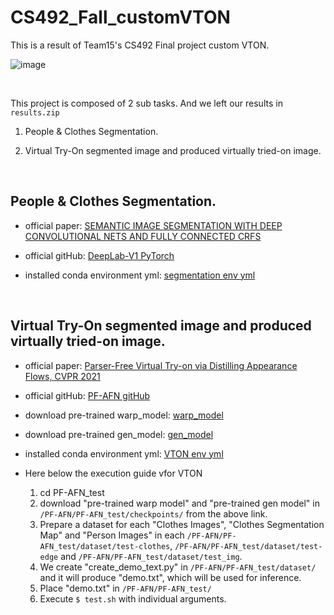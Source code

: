 # CS492_Fall_customVTON
This is a result of Team15's CS492 Final project custom VTON.

![image](https://user-images.githubusercontent.com/71695489/206888247-ae48f9ef-2794-4f85-b37e-0748e5bafa28.png)

<br/>

This project is composed of 2 sub tasks. And we left our results in ```results.zip```

1. People & Clothes Segmentation.

2. Virtual Try-On segmented image and produced virtually tried-on image.

<br/>

## People & Clothes Segmentation.

- official paper: [SEMANTIC IMAGE SEGMENTATION WITH DEEP CONVOLUTIONAL NETS AND FULLY CONNECTED CRFS](https://arxiv.org/pdf/1412.7062.pdf)

- official gitHub: [DeepLab-V1 PyTorch](https://github.com/wangleihitcs/DeepLab-V1-PyTorch)

- installed conda environment yml: [segmentation env yml](https://github.com/KAIST16-Ryu/CS492_Fall_customVTON/blob/master/DeepLab-V1-PyTorch/seg.yml)

<br/>

## Virtual Try-On segmented image and produced virtually tried-on image.

- official paper: [Parser-Free Virtual Try-on via Distilling Appearance Flows, CVPR 2021](https://arxiv.org/pdf/2103.04559.pdf)

- official gitHub: [PF-AFN gitHub](https://github.com/geyuying/PF-AFN)

- download pre-trained warp_model: [warp_model](https://drive.google.com/file/d/1kA1lnG1xZLxJk8Qw9vqb-Iomf0H_XDZs/view?usp=share_link)

- download pre-trained gen_model: [gen_model](https://drive.google.com/file/d/1FWMH9RBDZgmnLfqDoYeyAAi-XaNTKkLw/view?usp=share_link)

- installed conda environment yml: [VTON env yml](https://github.com/KAIST16-Ryu/CS492_Fall_customVTON/blob/master/PF-AFN/VTON.yml)

- Here below the execution guide vfor VTON

  1. cd PF-AFN_test
  2. download "pre-trained warp model" and "pre-trained gen model" in ```/PF-AFN/PF-AFN_test/checkpoints/``` from the above link.
  3. Prepare a dataset for each "Clothes Images", "Clothes Segmentation Map" and "Person Images" in each ```/PF-AFN/PF-AFN_test/dataset/test-clothes```, ```/PF-AFN/PF-AFN_test/dataset/test-edge``` and ```/PF-AFN/PF-AFN_test/dataset/test_img```.
  4. We create "create_demo_text.py" in ```/PF-AFN/PF-AFN_test/dataset/``` and it will produce "demo.txt", which will be used for inference.
  5. Place "demo.txt" in ```/PF-AFN/PF-AFN_test/```
  6. Execute ```$ test.sh``` with individual arguments.
